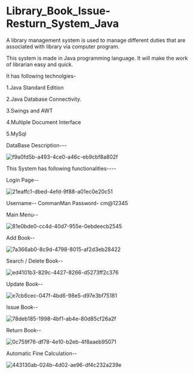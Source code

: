 # Library_Book_Issue-Resturn_System_Java

A library management system is used to manage different duties that are associated with library via computer program.

This system is made in Java programming language. It will make the work of librarian easy and quick.

It has following technolgies-

1.Java Standard Edition

2.Java Database Connectivity.

3.Swings and AWT

4.Multiple Document Interface

5.MySql

DataBase Description---

![f9a0fd5b-a493-4ce0-a46c-eb9cbf8a802f](https://github.com/sparshag832/Library_Book_Issue-Resturn_System_Java/assets/84582301/d7d9e8a4-874e-4875-a1b6-e6bde1c38ccd)



This System has following functionalities----

Login Page--

![21eaffc1-dbed-4efd-9f88-a01ec0e20c51](https://github.com/sparshag832/Library_Book_Issue-Resturn_System_Java/assets/84582301/69f3b3a2-290b-449f-83f5-f32a8a1445dc)

Username-- CommanMan    Password- cm@12345

Main Menu--

![81e0bde0-cc4d-40d7-955e-0ebdeecb2545](https://github.com/sparshag832/Library_Book_Issue-Resturn_System_Java/assets/84582301/526b1a51-f777-4c85-a586-3c4504660343)

Add Book--

![7a366ab0-8c9d-4798-8015-af2d3eb28422](https://github.com/sparshag832/Library_Book_Issue-Resturn_System_Java/assets/84582301/874671d6-5468-4d6c-8252-942a5dec6cde)

Search / Delete Book--

![ed4101b3-829c-4427-8266-d5273ff2c376](https://github.com/sparshag832/Library_Book_Issue-Resturn_System_Java/assets/84582301/e6204ff9-325f-4999-92f0-200749f64bd7)

Update Book--

![e7cb6cec-047f-4bd6-98e5-d97e3bf75181](https://github.com/sparshag832/Library_Book_Issue-Resturn_System_Java/assets/84582301/10f65eaa-15df-4283-8332-1daf85a72544)

Issue Book--

![78deb185-1998-4bf1-ab4e-80d85cf26a2f](https://github.com/sparshag832/Library_Book_Issue-Resturn_System_Java/assets/84582301/cfeeb418-86bf-4d0f-a1b6-8362d852b2cb)

Return Book--

![0c759f76-df78-4e10-b2eb-4f8aaeb95071](https://github.com/sparshag832/Library_Book_Issue-Resturn_System_Java/assets/84582301/7e560034-f27e-4e88-b2c5-cc5d62d5fcbb)

Automatic Fine Calculation--

![443130ab-024b-4d02-ae96-df4c232a239e](https://github.com/sparshag832/Library_Book_Issue-Resturn_System_Java/assets/84582301/832bdbb8-0c41-4965-8914-f56cd1dc25cc)






